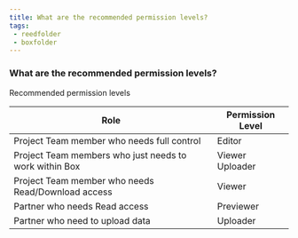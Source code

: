 ```yaml
---
title: What are the recommended permission levels?
tags:
 - reedfolder
 - boxfolder
---
```


### What are the recommended permission levels?

Recommended permission levels

| Role | Permission Level |
|---|---|
| Project Team member who needs full control | Editor |
| Project Team members who just needs to work within Box  | Viewer Uploader |
| Project Team member who needs Read/Download access |Viewer |
| Partner who needs Read access | Previewer |
| Partner who need to upload data | Uploader |
